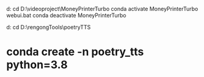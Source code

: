 d:
cd D:\videoproject\MoneyPrinterTurbo
conda activate MoneyPrinterTurbo
webui.bat 
conda deactivate MoneyPrinterTurbo




d:
cd D:\rengongTools\poetryTTS
# conda create -n poetry_tts python=3.8
